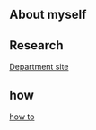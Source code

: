 ## About myself

## Research
[Department site](https://webhome.phy.duke.edu/~wk42/)

## how
[how to](https://keweiyao.github.io/old-index.md/)
